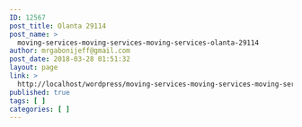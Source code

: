 ```yaml
---
ID: 12567
post_title: Olanta 29114
post_name: >
  moving-services-moving-services-moving-services-olanta-29114
author: mrgabonijeff@gmail.com
post_date: 2018-03-28 01:51:32
layout: page
link: >
  http://localhost/wordpress/moving-services-moving-services-moving-services-olanta-29114/
published: true
tags: [ ]
categories: [ ]
---
```

